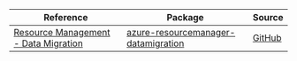 | Reference | Package | Source |
|---|---|---|
|[Resource Management - Data Migration](resourcemanager-datamigration-readme.md)|[azure-resourcemanager-datamigration](https://repo1.maven.org/maven2/com/azure/resourcemanager/azure-resourcemanager-datamigration)|[GitHub](https://github.com/Azure/azure-sdk-for-java/blob/main/sdk/datamigration/azure-resourcemanager-datamigration)|
